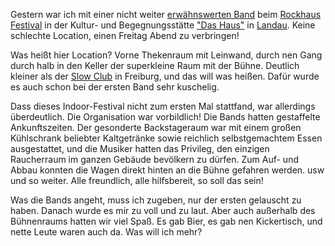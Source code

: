 <html><body><p>Gestern war ich mit einer nicht weiter <a href="http://www.diefelsen.de">erwähnswerten Band</a> beim <a href="http://www.rockhaus-festival.de/">Rockhaus Festival</a> in der Kultur- und Begegnungsstätte <a href="http://suedstern-ev.de/">"Das Haus"</a> in <a href="http://goo.gl/maps/DP7S">Landau</a>. Keine schlechte Location, einen Freitag Abend zu verbringen!

Was heißt hier Location? Vorne Thekenraum mit Leinwand, durch nen Gang durch halb in den Keller der superkleine Raum mit der Bühne. Deutlich kleiner als der <a href="http://www.slowclub-freiburg.de/">Slow Club</a> in Freiburg, und das will was heißen. Dafür wurde es auch schon bei der ersten Band sehr kuschelig.

Dass dieses Indoor-Festival nicht zum ersten Mal stattfand, war allerdings überdeutlich. Die Organisation war vorbildlich! Die Bands hatten gestaffelte Ankunftszeiten. Der gesonderte Backstageraum war mit einem großen Kühlschrank beliebter Kaltgetränke sowie reichlich selbstgemachtem Essen ausgestattet, und die Musiker hatten das Privileg, den einzigen Raucherraum im ganzen Gebäude bevölkern zu dürfen. Zum Auf- und Abbau konnten die Wagen direkt hinten an die Bühne gefahren werden. usw und so weiter.  Alle freundlich, alle hilfsbereit, so soll das sein!

Was die Bands angeht, muss ich zugeben, nur der ersten gelauscht zu haben. Danach wurde es mir zu voll und zu laut. Aber auch außerhalb des Bühnenraums hatten wir viel Spaß. Es gab Bier, es gab nen Kickertisch, und nette Leute waren auch da. Was will ich mehr?</p></body></html>